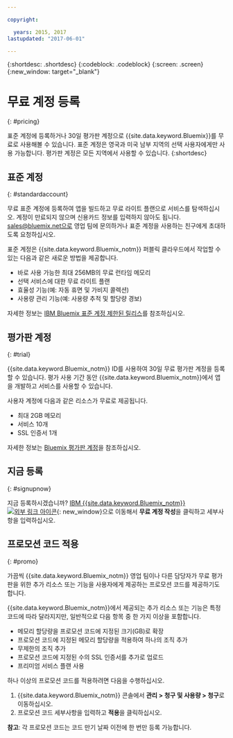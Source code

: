 ```yaml
---

copyright:

  years: 2015, 2017
lastupdated: "2017-06-01"

---
```


{:shortdesc: .shortdesc}
{:codeblock: .codeblock}
{:screen: .screen}
{:new_window: target="_blank"}

# 무료 계정 등록
{: #pricing}

표준 계정에 등록하거나 30일 평가판 계정으로 {{site.data.keyword.Bluemix}}를 무료로 사용해볼 수 있습니다. 표준 계정은 영국과 미국 남부 지역의 선택 사용자에게만 사용 가능합니다. 평가판 계정은 모든 지역에서 사용할 수 있습니다.
{:shortdesc}

## 표준 계정
{: #standardaccount}

무료 표준 계정에 등록하여 앱을 빌드하고 무료 라이트 플랜으로 서비스를 탐색하십시오. 계정이 만료되지 않으며
신용카드 정보를 입력하지 않아도 됩니다. sales@bluemix.net으로 영업 팀에 문의하거나 표준 계정을 사용하는 친구에게 초대하도록 요청하십시오. 

표준 계정은 {{site.data.keyword.Bluemix_notm}} 퍼블릭 클라우드에서 작업할 수 있는 다음과 같은 새로운 방법을 제공합니다. 
  * 바로 사용 가능한 최대 256MB의 무료 런타임 메모리
  * 선택 서비스에 대한 무료 라이트 플랜
  * 효율성 기능(예: 자동 휴면 및 가비지 콜렉션)
  * 사용량 관리 기능(예: 사용량 추적 및 할당량 경보)

자세한 정보는 [IBM Bluemix 표준 계정 제한된 릴리스](/docs/pricing/standard_account.html#betaintro)를 참조하십시오.

## 평가판 계정
{: #trial}

{{site.data.keyword.Bluemix_notm}} ID를 사용하여 30일 무료 평가판 계정을 등록할 수 있습니다. 평가 사용 기간 동안 {{site.data.keyword.Bluemix_notm}}에서 앱을 개발하고 서비스를 사용할 수 있습니다. 

사용자 계정에 다음과 같은 리소스가 무료로 제공됩니다. 
  * 최대 2GB 메모리
  * 서비스 10개
  * SSL 인증서 1개

자세한 정보는 [Bluemix 평가판 계정](/docs/pricing/index.html#bmtrial)을 참조하십시오.

## 지금 등록
{: #signupnow}

지금 등록하시겠습니까? [IBM {{site.data.keyword.Bluemix_notm}} ![외부 링크 아이콘](../icons/launch-glyph.svg)](https://console.ng.bluemix.net/){: new_window}으로 이동해서 **무료 계정 작성**을 클릭하고 세부사항을 입력하십시오.  

## 프로모션 코드 적용
{: #promo}

가끔씩 {{site.data.keyword.Bluemix_notm}} 영업 팀이나 다른 담당자가 무료 평가판을 위한 추가 리소스 또는 기능을 사용자에게 제공하는 프로모션 코드를 제공하기도 합니다.  

{{site.data.keyword.Bluemix_notm}}에서 제공되는 추가 리소스 또는 기능은 특정 코드에 따라 달라지지만, 일반적으로 다음 항목 중 한 가지 이상을 포함합니다. 

  * 메모리 할당량을 프로모션 코드에 지정된 크기(GB)로 확장
  * 프로모션 코드에 지정된 메모리 할당량을 적용하여 하나의 조직 추가
  * 무제한의 조직 추가
  * 프로모션 코드에 지정된 수의 SSL 인증서를 추가로 업로드
  * 프리미엄 서비스 플랜 사용

하나 이상의 프로모션 코드를 적용하려면 다음을 수행하십시오.
1. {{site.data.keyword.Bluemix_notm}} 콘솔에서 **관리 > 청구 및 사용량 > 청구**로 이동하십시오. 
2. 프로모션 코드 세부사항을 입력하고 **적용**을 클릭하십시오. 

**참고**: 각 프로모션 코드는 코드 만기 날짜 이전에 한 번만 등록 가능합니다. 




